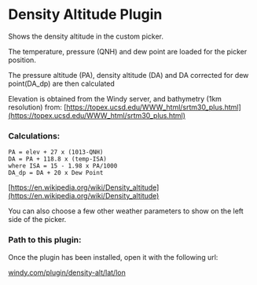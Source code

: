 # Density Altitude Plugin

Shows the density altitude in the custom picker.

The temperature, pressure (QNH) and dew point are loaded for the picker position.

The pressure altitude (PA), density altitude (DA) and DA corrected for dew point(DA_dp) are then calculated

Elevation is obtained from the Windy server,  and bathymetry (1km resolution) from: [https://topex.ucsd.edu/WWW_html/srtm30_plus.html](https://topex.ucsd.edu/WWW_html/srtm30_plus.html)

### Calculations:
    PA = elev + 27 x (1013-QNH)
    DA = PA + 118.8 x (temp-ISA)
    where ISA = 15 - 1.98 x PA/1000
    DA_dp = DA + 20 x Dew Point

[https://en.wikipedia.org/wiki/Density_altitude](https://en.wikipedia.org/wiki/Density_altitude)

You can also choose a few other weather parameters to show on the left side of the picker.

### Path to this plugin:

Once the plugin has been installed,  open it with the following url:

[windy.com/plugin/density-alt/lat/lon](https://www.windy.com/plugin/density-alt/0/0)
